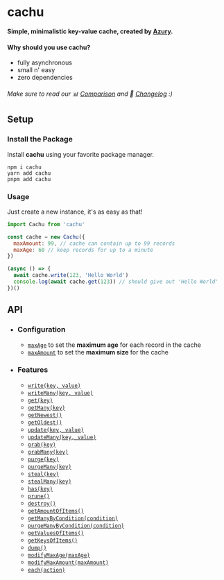 # cachu

**Simple, minimalistic key-value cache, created by [Azury](https://azury.dev).**

#### Why should you use cachu?

- fully asynchronous
- small n' easy
- zero dependencies

###### Make sure to read our 📊 [Comparison](https://github.com/azurydev/cachu/blob/current/comparison.md) and 📃 [Changelog](https://github.com/azurydev/cachu/blob/current/changelog.md) :)

## Setup

### Install the Package

Install **cachu** using your favorite package manager.

```sh-session
npm i cachu
yarn add cachu
pnpm add cachu
```

### Usage

Just create a new instance, it's as easy as that!

```js
import Cachu from 'cachu'

const cache = new Cachu({
  maxAmount: 99, // cache can contain up to 99 records
  maxAge: 60 // keep records for up to a minute
})

(async () => {
  await cache.write(123, 'Hello World')
  console.log(await cache.get(123)) // should give out 'Hello World'
})()
```

## API

- ### Configuration

  - [`maxAge`](https://github.com/azurydev/cachu/blob/current/guide/configuration/maxAge) to set the **maximum age** for each record in the cache
  - [`maxAmount`](https://github.com/azurydev/cachu/blob/current/guide/configuration/maxAmount) to set the **maximum size** for the cache

- ### Features

  - [`write(key, value)`](https://github.com/azurydev/cachu/blob/current/guide/features/write)
  - [`writeMany(key, value)`](https://github.com/azurydev/cachu/blob/current/guide/features/writeMany)
  - [`get(key)`](https://github.com/azurydev/cachu/blob/current/guide/features/get)
  - [`getMany(key)`](https://github.com/azurydev/cachu/blob/current/guide/features/getMany)
  - [`getNewest()`](https://github.com/azurydev/cachu/blob/current/guide/features/getNewest)
  - [`getOldest()`](https://github.com/azurydev/cachu/blob/current/guide/features/getOldest)
  - [`update(key, value)`](https://github.com/azurydev/cachu/blob/current/guide/features/update)
  - [`updateMany(key, value)`](https://github.com/azurydev/cachu/blob/current/guide/features/updateMany)
  - [`grab(key)`](https://github.com/azurydev/cachu/blob/current/guide/features/grab)
  - [`grabMany(key)`](https://github.com/azurydev/cachu/blob/current/guide/features/grabMany)
  - [`purge(key)`](https://github.com/azurydev/cachu/blob/current/guide/features/purge)
  - [`purgeMany(key)`](https://github.com/azurydev/cachu/blob/current/guide/features/purgeMany)
  - [`steal(key)`](https://github.com/azurydev/cachu/blob/current/guide/features/steal)
  - [`stealMany(key)`](https://github.com/azurydev/cachu/blob/current/guide/features/stealMany)
  - [`has(key)`](https://github.com/azurydev/cachu/blob/current/guide/features/has)
  - [`prune()`](https://github.com/azurydev/cachu/blob/current/guide/features/prune)
  - [`destroy()`](https://github.com/azurydev/cachu/blob/current/guide/features/destroy)
  - [`getAmountOfItems()`](https://github.com/azurydev/cachu/blob/current/guide/features/getAmountOfItems)
  - [`getManyByCondition(condition)`](https://github.com/azurydev/cachu/blob/current/guide/features/getManyByCondition)
  - [`purgeManyByCondition(condition)`](https://github.com/azurydev/cachu/blob/current/guide/features/purgeManyByCondition)
  - [`getValuesOfItems()`](https://github.com/azurydev/cachu/blob/current/guide/features/getValuesOfItems)
  - [`getKeysOfItems()`](https://github.com/azurydev/cachu/blob/current/guide/features/getKeysOfItems)
  - [`dump()`](https://github.com/azurydev/cachu/blob/current/guide/features/dump)
  - [`modifyMaxAge(maxAge)`](https://github.com/azurydev/cachu/blob/current/guide/features/modifyMaxAge)
  - [`modifyMaxAmount(maxAmount)`](https://github.com/azurydev/cachu/blob/current/guide/features/modifyMaxAmount)
  - [`each(action)`](https://github.com/azurydev/cachu/blob/current/guide/features/each)
